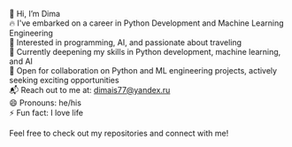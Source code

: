 👋 Hi, I’m Dima   
🔥 I've embarked on a career in Python Development and Machine Learning Engineering   
🧠 Interested in programming, AI, and passionate about traveling   
🌱 Currently deepening my skills in Python development, machine learning, and AI   
🤝 Open for collaboration on Python and ML engineering projects, actively seeking exciting opportunities   
📬 Reach out to me at: dimais77@yandex.ru   
😄 Pronouns: he/his   
⚡ Fun fact: I love life  
   
Feel free to check out my repositories and connect with me!
